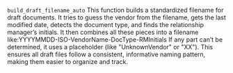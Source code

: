 `build_draft_filename_auto`
This function builds a standardized filename for draft documents. 
It tries to guess the vendor from the filename, gets the last modified date, detects the document type, and finds the relationship manager’s initials.
It then combines all these pieces into a filename like:YYYYMMDD-ISO-VendorName-DocType-RMInitials
If any part can’t be determined, it uses a placeholder (like "UnknownVendor" or "XX").
This ensures all draft files follow a consistent, informative naming pattern, making them easier to organize and track.
